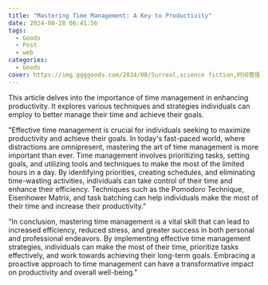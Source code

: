 ```yaml
---
title: "Mastering Time Management: A Key to Productivity"
date: 2024-08-28 06:41:56
tags:
  - Goods
  - Post
  - web
categories:
  - Goods
cover: https://img.ggggoods.com/2024/08/Surreal,science fiction,时间管理,time management,technology,tech,diagrams,renderings,colors_20240830_00001_.png
---
```


This article delves into the importance of time management in enhancing productivity. It explores various techniques and strategies individuals can employ to better manage their time and achieve their goals.

"Effective time management is crucial for individuals seeking to maximize productivity and achieve their goals. In today's fast-paced world, where distractions are omnipresent, mastering the art of time management is more important than ever. Time management involves prioritizing tasks, setting goals, and utilizing tools and techniques to make the most of the limited hours in a day. By identifying priorities, creating schedules, and eliminating time-wasting activities, individuals can take control of their time and enhance their efficiency. Techniques such as the Pomodoro Technique, Eisenhower Matrix, and task batching can help individuals make the most of their time and increase their productivity."

"In conclusion, mastering time management is a vital skill that can lead to increased efficiency, reduced stress, and greater success in both personal and professional endeavors. By implementing effective time management strategies, individuals can make the most of their time, prioritize tasks effectively, and work towards achieving their long-term goals. Embracing a proactive approach to time management can have a transformative impact on productivity and overall well-being."

